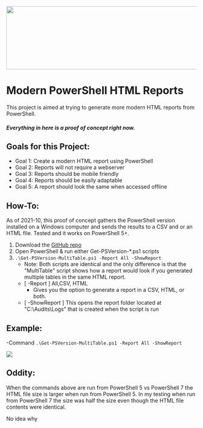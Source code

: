 <img src="https://wp.me/aapwpb-kU" width="1080" height="167">

# Modern PowerShell HTML Reports

This project is aimed at trying to generate more modern HTML reports from PowerShell.

##### Everything in here is a proof of concept right now.

## Goals for this Project:

- Goal 1: Create a modern HTML report using PowerShell
- Goal 2: Reports will not require a webserver
- Goal 3: Reports should be mobile friendly
- Goal 4: Reports should be easily adaptable
- Goal 5: A report should look the same when accessed offline

## How-To:
As of 2021-10, this proof of concept gathers the PowerShell version installed on a Windows computer and sends the results to a CSV and or an HTML file. Tested and it works on PowerShell 5+.

1. Download the [GitHub repo](https://github.com/Celerium/Modern-HTML-Reports/archive/refs/heads/main.zip)
2. Open PowerShell & run either Get-PSVersion-*.ps1 scripts
3. ``` .\Get-PSVersion-MultiTable.ps1 -Report All -ShowReport ```
   - Note: Both scripts are identical and the only difference is that the "MultiTable" script shows how a report would look if you generated multiple tables in the same HTML report.
   - [ -Report ] All,CSV, HTML
     - Gives you the option to generate a report in a CSV, HTML, or both.
   - [ -ShowReport ] This opens the report folder located at "C:\Audits\Logs" that is created when the script is run


## Example:

-Command ``` .\Get-PSVersion-MultiTable.ps1 -Report All -ShowReport ```

<img src="https://celerium.org/wp-content/uploads/2021/10/Celerium-HTMLCSSJS-Example.png">

## Oddity:
When the commands above are run from PowerShell 5 vs PowerShell 7 the HTML file size is larger when run from PowerShell 5. In my testing when run from PowerShell 7 the size was half the size even though the HTML file contents were identical.

No idea why
